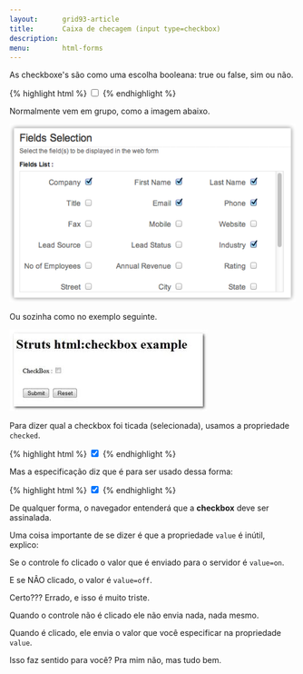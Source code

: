 ```yaml
---
layout:      grid93-article
title:       Caixa de checagem (input type=checkbox)
description: 
menu:        html-forms
---
```



As checkboxe's são como uma escolha booleana: true ou false, sim ou não.

{% highlight html %}
<input type="checkbox" name="company" />
{% endhighlight %}

Normalmente vem em grupo, como a imagem abaixo.

![Ilustração de um campo do tipo checkbox](input-check.png "Ilustração de um campo do tipo checkbox")

Ou sozinha como no exemplo seguinte.

![Ilustração de um campo do tipo checkbox](input-check2.jpg "Ilustração de um campo do tipo checkbox")


Para dizer qual a checkbox foi ticada (selecionada), usamos a propriedade `checked`.

{% highlight html %}
<input type="checkbox" name="company" checked/>
{% endhighlight %}

Mas a especificação diz que é para ser usado dessa forma:

{% highlight html %}
<input type="checkbox" name="company" checked="checked"/>
{% endhighlight %}

De qualquer forma, o navegador entenderá que a __checkbox__ deve ser assinalada.

Uma coisa importante de se dizer é que a propriedade `value` é inútil, explico:

Se o controle fo clicado o valor que é enviado para o servidor é `value=on`.

E se NÂO clicado, o valor é `value=off`.

Certo??? Errado, e isso é muito triste.

Quando o controle não é clicado ele não envia nada, nada mesmo.

Quando é clicado, ele envia o valor que você especificar na propriedade `value`.

Isso faz sentido para você? Pra mim não, mas tudo bem.